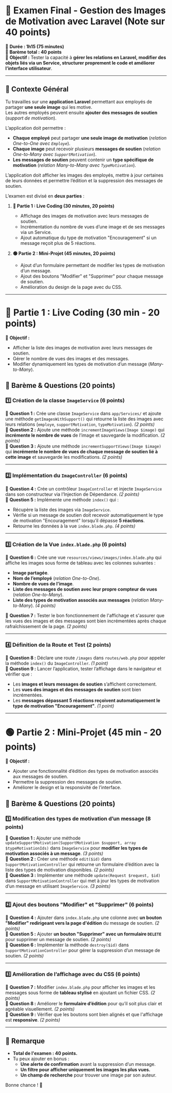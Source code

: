# **📌 Examen Final - Gestion des Images de Motivation avec Laravel (Note sur 40 points)**  
📌 **Durée : 1h15 (75 minutes)**  
📌 **Barème total : 40 points**  
📌 **Objectif :** Tester la capacité à **gérer les relations en Laravel, modifier des objets liés via un Service, structurer proprement le code et améliorer l’interface utilisateur**.  

---

## **🔹 Contexte Général**  
Tu travailles sur une **application Laravel** permettant aux employés de partager **une seule image** qui les motive.  
Les autres employés peuvent ensuite **ajouter des messages de soutien** (*support de motivation*).  

L’application doit permettre :  
- **Chaque employé** peut partager **une seule image de motivation** (*relation One-to-One avec `Employe`*).  
- **Chaque image** peut recevoir plusieurs **messages de soutien** (*relation One-to-Many avec `SupportMotivation`*).  
- **Les messages de soutien** peuvent contenir un **type spécifique de motivation** (*relation Many-to-Many avec `TypeMotivation`*).  

L’application doit afficher les images des employés, mettre à jour certaines de leurs données et permettre l’édition et la suppression des messages de soutien.

L’examen est divisé en **deux parties** :

1. **🔴 Partie 1 : Live Coding (30 minutes, 20 points)**  
   - Affichage des images de motivation avec leurs messages de soutien.  
   - Incrémentation du nombre de vues d’une image et de ses messages via un Service.  
   - Ajout automatique du type de motivation "Encouragement" si un message reçoit plus de 5 réactions.  

2. **🟢 Partie 2 : Mini-Projet (45 minutes, 20 points)**  
   - Ajout d’un formulaire permettant de modifier les types de motivation d’un message.  
   - Ajout des boutons "Modifier" et "Supprimer" pour chaque message de soutien.  
   - Amélioration du design de la page avec du CSS.  

---

# **🔴 Partie 1 : Live Coding (30 min - 20 points)**  
📌 **Objectif :**  
- Afficher la liste des images de motivation avec leurs messages de soutien.  
- Gérer le nombre de vues des images et des messages.  
- Modifier dynamiquement les types de motivation d’un message (*Many-to-Many*).  

## **🔹 Barème & Questions (20 points)**
### **1️⃣ Création de la classe `ImageService` (6 points)**
📌 **Question 1 :** Crée une classe `ImageService` dans `app/Services/` et ajoute une méthode `getImagesWithSupport()` qui retourne la liste des images avec leurs relations (`employe`, `supportMotivation`, `typeMotivation`). *(2 points)*  
📌 **Question 2 :** Ajoute une méthode `incrementImageViews(Image $image)` qui **incrémente le nombre de vues** de l’image et sauvegarde la modification. *(2 points)*  
📌 **Question 3 :** Ajoute une méthode `incrementSupportViews(Image $image)` qui **incrémente le nombre de vues de chaque message de soutien lié à cette image** et sauvegarde les modifications. *(2 points)*  

---

### **2️⃣ Implémentation du `ImageController` (6 points)**
📌 **Question 4 :** Crée un contrôleur `ImageController` et injecte `ImageService` dans son constructeur via l’Injection de Dépendance. *(2 points)*  
📌 **Question 5 :** Implémente une méthode `index()` qui :
- Récupère la liste des images via `ImageService`.
- Vérifie si un message de soutien doit recevoir automatiquement le type de motivation "Encouragement" lorsqu’il dépasse **5 réactions**.
- Retourne les données à la vue `index.blade.php`. *(4 points)*  

---

### **3️⃣ Création de la Vue `index.blade.php` (6 points)**
📌 **Question 6 :** Crée une vue `resources/views/images/index.blade.php` qui affiche les images sous forme de tableau avec les colonnes suivantes :  
- **Image partagée**.  
- **Nom de l’employé** (*relation One-to-One*).  
- **Nombre de vues de l’image**.  
- **Liste des messages de soutien avec leur propre compteur de vues** (*relation One-to-Many*).  
- **Liste des types de motivation associés aux messages** (*relation Many-to-Many*). *(4 points)*  

📌 **Question 7 :** Tester le bon fonctionnement de l'affichage et s'assurer que les vues des images et des messages sont bien incrémentées après chaque rafraîchissement de la page. *(2 points)*  

---

### **4️⃣ Définition de la Route et Test (2 points)**
📌 **Question 8 :** Déclare une route `/images` dans `routes/web.php` pour appeler la méthode `index()` du `ImageController`. *(1 point)*  
📌 **Question 9 :** Lancer l’application, tester l’affichage dans le navigateur et vérifier que :
- Les **images et leurs messages de soutien** s’affichent correctement.
- Les **vues des images et des messages de soutien** sont bien incrémentées.
- Les **messages dépassant 5 réactions reçoivent automatiquement le type de motivation "Encouragement"**. *(1 point)*  

---

# **🟢 Partie 2 : Mini-Projet (45 min - 20 points)**  
📌 **Objectif :**  
- Ajouter une fonctionnalité d’édition des types de motivation associés aux messages de soutien.  
- Permettre la suppression des messages de soutien.  
- Améliorer le design et la responsivité de l’interface.  

## **🔹 Barème & Questions (20 points)**
### **1️⃣ Modification des types de motivation d’un message (8 points)**
📌 **Question 1 :** Ajouter une méthode `updateSupportMotivation(SupportMotivation $support, array $typeMotivationIds)` dans `ImageService` pour **modifier les types de motivation associés à un message**. *(3 points)*  
📌 **Question 2 :** Créer une méthode `edit($id)` dans `SupportMotivationController` qui retourne un formulaire d’édition avec la liste des types de motivation disponibles. *(2 points)*  
📌 **Question 3 :** Implémenter une méthode `update(Request $request, $id)` dans `SupportMotivationController` qui met à jour les types de motivation d’un message en utilisant `ImageService`. *(3 points)*  

---

### **2️⃣ Ajout des boutons "Modifier" et "Supprimer" (6 points)**
📌 **Question 4 :** Ajouter dans `index.blade.php` une colonne avec **un bouton "Modifier" redirigeant vers la page d'édition** du message de soutien. *(2 points)*  
📌 **Question 5 :** Ajouter **un bouton "Supprimer" avec un formulaire `DELETE`** pour supprimer un message de soutien. *(2 points)*  
📌 **Question 6 :** Implémenter la méthode `destroy($id)` dans `SupportMotivationController` pour gérer la suppression d’un message de soutien. *(2 points)*  

---

### **3️⃣ Amélioration de l’affichage avec du CSS (6 points)**
📌 **Question 7 :** Modifier `index.blade.php` pour afficher les images et les messages sous forme de **tableau stylisé** en ajoutant un fichier CSS. *(2 points)*  
📌 **Question 8 :** Améliorer le **formulaire d’édition** pour qu’il soit plus clair et agréable visuellement. *(2 points)*  
📌 **Question 9 :** Vérifier que les boutons sont bien alignés et que l'affichage est **responsive**. *(2 points)*  

---

## **📢 Remarque**
- **Total de l'examen : 40 points.**  
- Tu peux ajouter en bonus :
  - **Une alerte de confirmation** avant la suppression d’un message.  
  - **Un filtre pour afficher uniquement les images les plus vues.**  
  - **Un champ de recherche** pour trouver une image par son auteur.  

Bonne chance ! 🚀